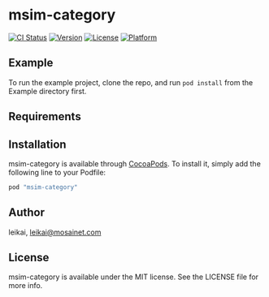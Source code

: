 # msim-category

[![CI Status](http://img.shields.io/travis/leikai/msim-category.svg?style=flat)](https://travis-ci.org/leikai/msim-category)
[![Version](https://img.shields.io/cocoapods/v/msim-category.svg?style=flat)](http://cocoapods.org/pods/msim-category)
[![License](https://img.shields.io/cocoapods/l/msim-category.svg?style=flat)](http://cocoapods.org/pods/msim-category)
[![Platform](https://img.shields.io/cocoapods/p/msim-category.svg?style=flat)](http://cocoapods.org/pods/msim-category)

## Example

To run the example project, clone the repo, and run `pod install` from the Example directory first.

## Requirements

## Installation

msim-category is available through [CocoaPods](http://cocoapods.org). To install
it, simply add the following line to your Podfile:

```ruby
pod "msim-category"
```

## Author

leikai, leikai@mosainet.com

## License

msim-category is available under the MIT license. See the LICENSE file for more info.
